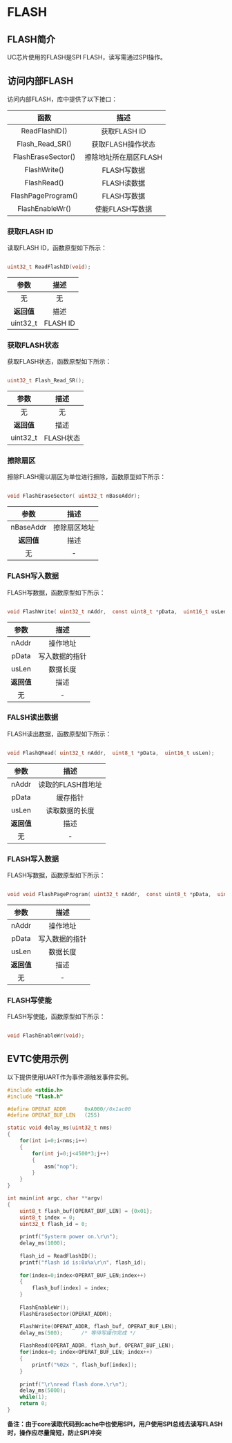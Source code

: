 # FLASH #
## FLASH简介 ##
UC芯片使用的FLASH是SPI FLASH，读写需通过SPI操作。

## 访问内部FLASH ##
访问内部FLASH，库中提供了以下接口：

|函数|描述|
|:---:|:---:|
|ReadFlashID()|获取FLASH ID|
|Flash_Read_SR()|获取FLASH操作状态|
|FlashEraseSector()|擦除地址所在扇区FLASH|
|FlashWrite()|FLASH写数据|
|FlashRead()|FLASH读数据|
|FlashPageProgram()|FLASH写数据|
|FlashEnableWr()|使能FLASH写数据|

### 获取FLASH ID ###
读取FLASH ID，函数原型如下所示：  
```C

uint32_t ReadFlashID(void);

```
|**参数**|**描述**|
|:---:|:---:|
|无|无|
|**返回值**|描述|
|uint32_t|FLASH ID|

### 获取FLASH状态 ###
获取FLASH状态，函数原型如下所示：  
```C

uint32_t Flash_Read_SR();

```
|**参数**|**描述**|
|:---:|:---:|
|无|无|
|**返回值**|描述|
|uint32_t|FLASH状态|

### 擦除扇区 ###
擦除FLASH需以扇区为单位进行擦除，函数原型如下所示：  
```C

void FlashEraseSector( uint32_t nBaseAddr);

```
|**参数**|**描述**|
|:---:|:---:|
|nBaseAddr|擦除扇区地址|
|**返回值**|描述|
|无|-|

### FLASH写入数据 ###
FLASH写数据，函数原型如下所示：  
```C

void FlashWrite( uint32_t nAddr,  const uint8_t *pData,  uint16_t usLen);

```
|**参数**|**描述**|
|:---:|:---:|
|nAddr|操作地址|
|pData|写入数据的指针|
|usLen|数据长度|
|**返回值**|描述|
|无|-|

### FALSH读出数据 ###
FLASH读出数据，函数原型如下所示：  
```C

void FlashQRead( uint32_t nAddr,  uint8_t *pData,  uint16_t usLen);

```
|**参数**|**描述**|
|:---:|:---:|
|nAddr|读取的FLASH首地址|
|pData|缓存指针|
|usLen|读取数据的长度|
|**返回值**|描述|
|无|-|

### FLASH写入数据 ###
FLASH写数据，函数原型如下所示：  
```C

void void FlashPageProgram( uint32_t nAddr,  const uint8_t *pData,  uint16_t usLen);

```
|**参数**|**描述**|
|:---:|:---:|
|nAddr|操作地址|
|pData|写入数据的指针|
|usLen|数据长度|
|**返回值**|描述|
|无|-|

### FLASH写使能 ###
FLASH写使能，函数原型如下所示：  
```C

void FlashEnableWr(void);

```

## EVTC使用示例 ##
以下提供使用UART作为事件源触发事件实例。
```C
#include <stdio.h>
#include "flash.h"

#define OPERAT_ADDR      0xA000//0x1ac00
#define OPERAT_BUF_LEN   (255)

static void delay_ms(uint32_t nms)
{
    for(int i=0;i<nms;i++)
    {
        for(int j=0;j<4500*3;j++)
        {
            asm("nop");
        }
    }
}

int main(int argc, char **argv)
{
	uint8_t flash_buf[OPERAT_BUF_LEN] = {0x01};
	uint8_t index = 0;
	uint32_t flash_id = 0;
	
	printf("Systerm power on.\r\n");
	delay_ms(1000);
	
	flash_id = ReadFlashID();
	printf("flash id is:0x%x\r\n", flash_id);
	
	for(index=0;index<OPERAT_BUF_LEN;index++)
	{
		flash_buf[index] = index;
	}
	
	FlashEnableWr();
	FlashEraseSector(OPERAT_ADDR);

	FlashWrite(OPERAT_ADDR, flash_buf, OPERAT_BUF_LEN);
	delay_ms(500);		/* 等待写操作完成 */
	
	FlashRead(OPERAT_ADDR, flash_buf, OPERAT_BUF_LEN);
	for(index=0; index<OPERAT_BUF_LEN; index++)
	{
		printf("%02x ", flash_buf[index]);
	}
	
	printf("\r\nread flash done.\r\n");
	delay_ms(5000);
	while(1);
	return 0;
}
```
**备注：由于core读取代码到cache中也使用SPI，用户使用SPI总线去读写FLASH时，操作应尽量简短，防止SPI冲突**
